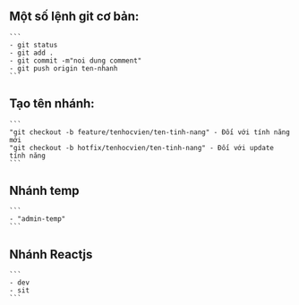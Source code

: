 ## Một số lệnh git cơ bản:
    ```
    - git status
    - git add . 
    - git commit -m"noi dung comment"
    - git push origin ten-nhanh
    ```
## Tạo tên nhánh:
    ```
    "git checkout -b feature/tenhocvien/ten-tinh-nang" - Đối với tính năng mới
    "git checkout -b hotfix/tenhocvien/ten-tinh-nang" - Đối với update tính năng
    ```
## Nhánh temp
    ```
    - "admin-temp"
    ```
## Nhánh Reactjs
    ```
    - dev
    - sit
    ```